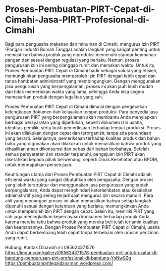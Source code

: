 # Proses-Pembuatan-PIRT-Cepat-di-Cimahi-Jasa-PIRT-Profesional-di-Cimahi

Bagi para pengusaha makanan dan minuman di Cimahi, mengurus izin PIRT (Pangan Industri Rumah Tangga) adalah langkah yang sangat penting untuk memastikan bahwa produk yang diproduksi memenuhi standar keamanan pangan dan sesuai dengan regulasi yang berlaku. Namun, proses pengurusan izin ini sering dianggap rumit dan memakan waktu. Untuk itu, Proses Pembuatan PIRT Cepat di Cimahi hadir sebagai solusi yang efisien, memungkinkan pengusaha memperoleh izin PIRT dengan lebih cepat dan tanpa hambatan administratif yang membingungkan. Dengan menggunakan jasa pengurusan yang berpengalaman, proses ini akan jauh lebih mudah dan tidak memerlukan waktu yang lama, sehingga Anda bisa segera memasarkan produk dengan legalitas yang sah.

Proses Pembuatan PIRT Cepat di Cimahi dimulai dengan pengecekan kelengkapan dokumen dan kelayakan tempat produksi. Para penyedia jasa pengurusan PIRT yang berpengalaman akan membantu Anda menyiapkan berbagai persyaratan yang diperlukan, seperti dokumen izin usaha, identitas pemilik, serta bukti pemeriksaan terhadap tempat produksi. Proses ini akan dilakukan dengan cepat dan terorganisir, tanpa ada penundaan yang berarti. Selanjutnya, pemeriksaan terhadap kualitas produk dan bahan baku yang digunakan akan dilakukan untuk memastikan bahwa produk yang dihasilkan aman dikonsumsi dan bebas dari bahan berbahaya. Setelah semua persyaratan dan standar terpenuhi, pengajuan izin PIRT akan diserahkan kepada pihak berwenang, seperti Dinas Kesehatan atau BPOM, untuk mendapatkan persetujuan.

Keuntungan utama dari Proses Pembuatan PIRT Cepat di Cimahi adalah efisiensi waktu yang sangat dibutuhkan oleh pengusaha. Dengan proses yang lebih terstruktur dan menggunakan jasa pengurusan yang sudah berpengalaman, Anda dapat menghindari keterlambatan atau kesalahan administratif yang sering terjadi saat mengurus izin secara mandiri. Para ahli yang menangani proses ini akan memastikan bahwa setiap langkah dipenuhi sesuai dengan ketentuan yang berlaku, memungkinkan Anda untuk memperoleh izin PIRT dengan cepat. Selain itu, memiliki PIRT yang sah juga meningkatkan kepercayaan konsumen terhadap produk Anda, karena mereka tahu bahwa produk yang mereka beli telah terjamin kualitas dan keamanannya. Dengan Proses Pembuatan PIRT Cepat di Cimahi, usaha Anda dapat berkembang lebih cepat tanpa terbebani oleh urusan perizinan yang rumit.


Hubungi Kontak Dibawah ini
085624371576
https://imgur.com/gallery/085624371576-pembuatan-pirt-untuk-usaha-di-bandung-pengurusan-pirt-profesional-di-bandung-YnNw9Zg
https://pembuatanpirtlegaldanaman.wordpress.com/
